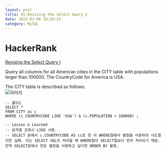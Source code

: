 ```yaml
---
layout: post
title: 01.Revising the Select Query I 
date: 2023-03-06 19:20:23 
category: MySQL
---
```


# HackerRank 
[Revising the Select Query I](https://www.hackerrank.com/challenges/revising-the-select-query/problem)    

Query all columns for all American cities in the CITY table with populations larger than 100000. The CountryCode for America is USA.  

The CITY table is described as follows:  
![이미지](https://s3.amazonaws.com/hr-challenge-images/8137/1449729804-f21d187d0f-CITY.jpg)  

```MySQL
-- 풀이1
SELECT *
FROM CITY as c
WHERE (c.COUNTRYCODE LIKE 'USA') & (c.POPULATION > 100000) ;

-- Lesson & Learned 
-- 문자열 조회시 LIKE 사용. 
-- SELECT 문에서 c.COUNTRYCODE AS cc로 한 뒤 WHERE절에서 별칭을 사용하려 시도했지만 실패. 이는 SELECT SQL이 처리될 때 WHERE절이 SELECT절보다 먼저 처리되기 때문. 만약 SELECT문에서 만든 별칭을 사용하고 싶다면 ORDER BY 활용.
```
